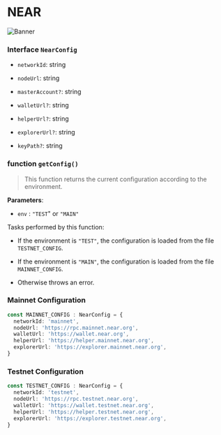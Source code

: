 # NEAR

![Banner](https://user-images.githubusercontent.com/64161383/133971770-4e8d4526-3175-4ad5-8265-fe5fc58389ab.png)

### Interface `NearConfig`

- `networkId`: string

- `nodeUrl`: string

- `masterAccount?`: string 

- `walletUrl?`: string 

- `helperUrl?`: string 

- `explorerUrl?`: string 

- `keyPath?`: string 

### function `getConfig()`

> This function returns the current configuration according to the environment.

**Parameters**: 

- `env` : `"TEST`" or `"MAIN"`

Tasks performed by this function:

- If the environment is `"TEST"`, the configuration is loaded from the file `TESTNET_CONFIG`.

- If the environment is `"MAIN"`, the configuration is loaded from the file `MAINNET_CONFIG`.

- Otherwise throws an error.

### Mainnet Configuration

```ts
const MAINNET_CONFIG : NearConfig = {
  networkId: 'mainnet',
  nodeUrl: 'https://rpc.mainnet.near.org',
  walletUrl: 'https://wallet.near.org',
  helperUrl: 'https://helper.mainnet.near.org',
  explorerUrl: 'https://explorer.mainnet.near.org',
}
```

### Testnet Configuration

```ts
const TESTNET_CONFIG : NearConfig = {
  networkId: 'testnet',
  nodeUrl: 'https://rpc.testnet.near.org',
  walletUrl: 'https://wallet.testnet.near.org',
  helperUrl: 'https://helper.testnet.near.org',
  explorerUrl: 'https://explorer.testnet.near.org',
}
```
